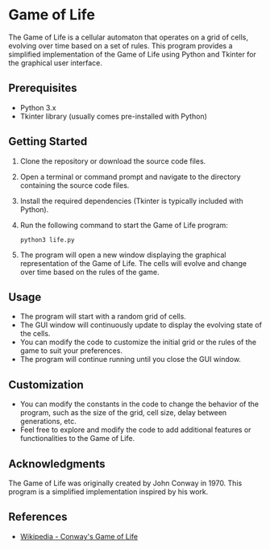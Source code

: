 # Game of Life

The Game of Life is a cellular automaton that operates on a grid of cells, evolving over time based on a set of rules. This program provides a simplified implementation of the Game of Life using Python and Tkinter for the graphical user interface.

## Prerequisites

- Python 3.x
- Tkinter library (usually comes pre-installed with Python)

## Getting Started

1. Clone the repository or download the source code files.

2. Open a terminal or command prompt and navigate to the directory containing the source code files.

3. Install the required dependencies (Tkinter is typically included with Python).

4. Run the following command to start the Game of Life program:

   ```shell
   python3 life.py
   ```

5. The program will open a new window displaying the graphical representation of the Game of Life. The cells will evolve and change over time based on the rules of the game.

## Usage

- The program will start with a random grid of cells.
- The GUI window will continuously update to display the evolving state of the cells.
- You can modify the code to customize the initial grid or the rules of the game to suit your preferences.
- The program will continue running until you close the GUI window.

## Customization

- You can modify the constants in the code to change the behavior of the program, such as the size of the grid, cell size, delay between generations, etc.
- Feel free to explore and modify the code to add additional features or functionalities to the Game of Life.


## Acknowledgments

The Game of Life was originally created by John Conway in 1970. This program is a simplified implementation inspired by his work.

## References

- [Wikipedia - Conway's Game of Life](https://en.wikipedia.org/wiki/Conway%27s_Game_of_Life)
